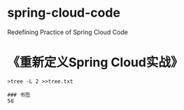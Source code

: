 # spring-cloud-code
Redefining Practice of Spring Cloud Code

《重新定义Spring Cloud实战》
================
```
>tree -L 2 >>tree.txt

### 书签
58
